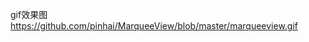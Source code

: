 gif效果图
https://github.com/pinhai/MarqueeView/blob/master/marqueeview.gif
<img url="https://github.com/pinhai/MarqueeView/blob/master/marqueeview.gif"/>
